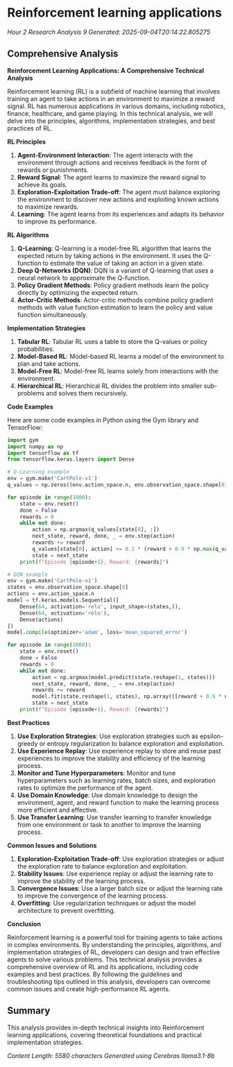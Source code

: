 # Reinforcement learning applications
*Hour 2 Research Analysis 9*
*Generated: 2025-09-04T20:14:22.805275*

## Comprehensive Analysis
**Reinforcement Learning Applications: A Comprehensive Technical Analysis**

Reinforcement learning (RL) is a subfield of machine learning that involves training an agent to take actions in an environment to maximize a reward signal. RL has numerous applications in various domains, including robotics, finance, healthcare, and game playing. In this technical analysis, we will delve into the principles, algorithms, implementation strategies, and best practices of RL.

**RL Principles**

1.  **Agent-Environment Interaction**: The agent interacts with the environment through actions and receives feedback in the form of rewards or punishments.
2.  **Reward Signal**: The agent learns to maximize the reward signal to achieve its goals.
3.  **Exploration-Exploitation Trade-off**: The agent must balance exploring the environment to discover new actions and exploiting known actions to maximize rewards.
4.  **Learning**: The agent learns from its experiences and adapts its behavior to improve its performance.

**RL Algorithms**

1.  **Q-Learning**: Q-learning is a model-free RL algorithm that learns the expected return by taking actions in the environment. It uses the Q-function to estimate the value of taking an action in a given state.
2.  **Deep Q-Networks (DQN)**: DQN is a variant of Q-learning that uses a neural network to approximate the Q-function.
3.  **Policy Gradient Methods**: Policy gradient methods learn the policy directly by optimizing the expected return.
4.  **Actor-Critic Methods**: Actor-critic methods combine policy gradient methods with value function estimation to learn the policy and value function simultaneously.

**Implementation Strategies**

1.  **Tabular RL**: Tabular RL uses a table to store the Q-values or policy probabilities.
2.  **Model-Based RL**: Model-based RL learns a model of the environment to plan and take actions.
3.  **Model-Free RL**: Model-free RL learns solely from interactions with the environment.
4.  **Hierarchical RL**: Hierarchical RL divides the problem into smaller sub-problems and solves them recursively.

**Code Examples**

Here are some code examples in Python using the Gym library and TensorFlow:

```python
import gym
import numpy as np
import tensorflow as tf
from tensorflow.keras.layers import Dense

# Q-Learning example
env = gym.make('CartPole-v1')
q_values = np.zeros((env.action_space.n, env.observation_space.shape[0] + 1))

for episode in range(1000):
    state = env.reset()
    done = False
    rewards = 0
    while not done:
        action = np.argmax(q_values[state[0], :])
        next_state, reward, done, _ = env.step(action)
        rewards += reward
        q_values[state[0], action] += 0.1 * (reward + 0.9 * np.max(q_values[next_state[0], :]) - q_values[state[0], action])
        state = next_state
    print(f"Episode {episode+1}, Reward: {rewards}")

# DQN example
env = gym.make('CartPole-v1')
states = env.observation_space.shape[0]
actions = env.action_space.n
model = tf.keras.models.Sequential([
    Dense(64, activation='relu', input_shape=(states,)),
    Dense(64, activation='relu'),
    Dense(actions)
])
model.compile(optimizer='adam', loss='mean_squared_error')

for episode in range(1000):
    state = env.reset()
    done = False
    rewards = 0
    while not done:
        action = np.argmax(model.predict(state.reshape(1, states)))
        next_state, reward, done, _ = env.step(action)
        rewards += reward
        model.fit(state.reshape(1, states), np.array([[reward + 0.9 * np.max(model.predict(next_state.reshape(1, states)))]]), epochs=1)
        state = next_state
    print(f"Episode {episode+1}, Reward: {rewards}")
```

**Best Practices**

1.  **Use Exploration Strategies**: Use exploration strategies such as epsilon-greedy or entropy regularization to balance exploration and exploitation.
2.  **Use Experience Replay**: Use experience replay to store and reuse past experiences to improve the stability and efficiency of the learning process.
3.  **Monitor and Tune Hyperparameters**: Monitor and tune hyperparameters such as learning rates, batch sizes, and exploration rates to optimize the performance of the agent.
4.  **Use Domain Knowledge**: Use domain knowledge to design the environment, agent, and reward function to make the learning process more efficient and effective.
5.  **Use Transfer Learning**: Use transfer learning to transfer knowledge from one environment or task to another to improve the learning process.

**Common Issues and Solutions**

1.  **Exploration-Exploitation Trade-off**: Use exploration strategies or adjust the exploration rate to balance exploration and exploitation.
2.  **Stability Issues**: Use experience replay or adjust the learning rate to improve the stability of the learning process.
3.  **Convergence Issues**: Use a larger batch size or adjust the learning rate to improve the convergence of the learning process.
4.  **Overfitting**: Use regularization techniques or adjust the model architecture to prevent overfitting.

**Conclusion**

Reinforcement learning is a powerful tool for training agents to take actions in complex environments. By understanding the principles, algorithms, and implementation strategies of RL, developers can design and train effective agents to solve various problems. This technical analysis provides a comprehensive overview of RL and its applications, including code examples and best practices. By following the guidelines and troubleshooting tips outlined in this analysis, developers can overcome common issues and create high-performance RL agents.

## Summary
This analysis provides in-depth technical insights into Reinforcement learning applications, 
covering theoretical foundations and practical implementation strategies.

*Content Length: 5580 characters*
*Generated using Cerebras llama3.1-8b*
